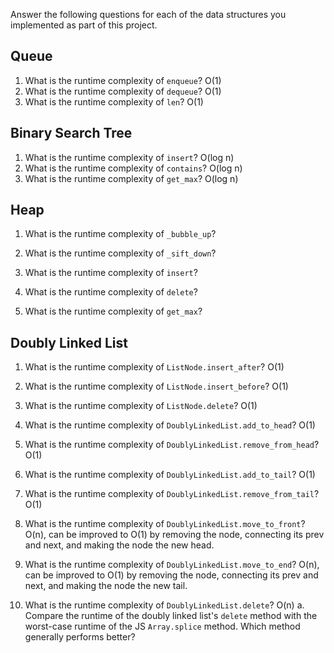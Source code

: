 Answer the following questions for each of the data structures you implemented as part of this project.

## Queue

1. What is the runtime complexity of `enqueue`?
    O(1)
2. What is the runtime complexity of `dequeue`?
    O(1)
3. What is the runtime complexity of `len`?
    O(1)

## Binary Search Tree

1. What is the runtime complexity of `insert`? 
    O(log n)
2. What is the runtime complexity of `contains`?
    O(log n)
3. What is the runtime complexity of `get_max`? 
    O(log n)

## Heap

1. What is the runtime complexity of `_bubble_up`?

2. What is the runtime complexity of `_sift_down`?

3. What is the runtime complexity of `insert`?

4. What is the runtime complexity of `delete`?

5. What is the runtime complexity of `get_max`?

## Doubly Linked List

1. What is the runtime complexity of `ListNode.insert_after`?
    O(1)
2. What is the runtime complexity of `ListNode.insert_before`?
    O(1)
3. What is the runtime complexity of `ListNode.delete`?
    O(1)
4. What is the runtime complexity of `DoublyLinkedList.add_to_head`?
    O(1)
5. What is the runtime complexity of `DoublyLinkedList.remove_from_head`?
    O(1)
6. What is the runtime complexity of `DoublyLinkedList.add_to_tail`?
    O(1)
7. What is the runtime complexity of `DoublyLinkedList.remove_from_tail`?
    O(1)
8. What is the runtime complexity of `DoublyLinkedList.move_to_front`?
    O(n), can be improved to O(1) by removing the node, connecting its prev and next, and making the node the new head.
9. What is the runtime complexity of `DoublyLinkedList.move_to_end`?
    O(n), can be improved to O(1) by removing the node, connecting its prev and next, and making the node the new tail.

10. What is the runtime complexity of `DoublyLinkedList.delete`?
    O(n)
    a. Compare the runtime of the doubly linked list's `delete` method with the worst-case runtime of the JS `Array.splice` method. Which method generally performs better?